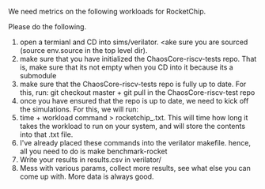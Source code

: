 


We need metrics on the following workloads for RocketChip.

Please do the following.

1) open a termianl and CD into sims/verilator. <ake sure you are sourced (source env.source in the top level dir).
2) make sure that you have initialized the ChaosCore-riscv-tests repo. That is, make sure that its not empty when you CD into it because its a submodule
3) make sure that the ChaosCore-riscv-tests repo is fully up to date. For this, run: git checkout master + git pull in the ChaosCore-riscv-test repo
4) once you have ensured that the repo is up to date, we need to kick off the simulations. For this, we will run:
5) time + workload command > rocketchip_<workload>.txt. This will time how long it takes the workload to run on your system, and will store the contents into that .txt file.
6) I've already placed these commands into the verilator makefile. hence, all you need to do is make benchmark-rocket
7) Write your results in results.csv in verilator/ 
8) Mess with various params, collect more results, see what else you can come up with. More data is always good. 


